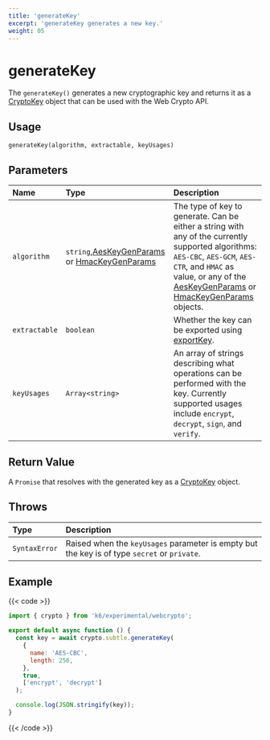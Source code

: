```yaml
---
title: 'generateKey'
excerpt: 'generateKey generates a new key.'
weight: 05
---
```


# generateKey

The `generateKey()` generates a new cryptographic key and returns it as a [CryptoKey](https://grafana.com/docs/k6/<K6_VERSION>/javascript-api/k6-experimental/webcrypto/cryptokey) object that can be used with the Web Crypto API.

## Usage

```
generateKey(algorithm, extractable, keyUsages)
```

## Parameters

| Name          | Type                                                                                                                                                                                                                                                    | Description                                                                                                                                                                                                                                                                                                                                                                                                                     |
| :------------ | :------------------------------------------------------------------------------------------------------------------------------------------------------------------------------------------------------------------------------------------------------ | :------------------------------------------------------------------------------------------------------------------------------------------------------------------------------------------------------------------------------------------------------------------------------------------------------------------------------------------------------------------------------------------------------------------------------ |
| `algorithm`   | `string`,[AesKeyGenParams](https://grafana.com/docs/k6/<K6_VERSION>/javascript-api/k6-experimental/webcrypto/aeskeygenparams) or [HmacKeyGenParams](https://grafana.com/docs/k6/<K6_VERSION>/javascript-api/k6-experimental/webcrypto/hmackeygenparams) | The type of key to generate. Can be either a string with any of the currently supported algorithms: `AES-CBC`, `AES-GCM`, `AES-CTR`, and `HMAC` as value, or any of the [AesKeyGenParams](https://grafana.com/docs/k6/<K6_VERSION>/javascript-api/k6-experimental/webcrypto/aeskeygenparams) or [HmacKeyGenParams](https://grafana.com/docs/k6/<K6_VERSION>/javascript-api/k6-experimental/webcrypto/hmackeygenparams) objects. |
| `extractable` | `boolean`                                                                                                                                                                                                                                               | Whether the key can be exported using [exportKey](https://grafana.com/docs/k6/<K6_VERSION>/javascript-api/k6-experimental/webcrypto/subtlecrypto/exportkey).                                                                                                                                                                                                                                                                    |
| `keyUsages`   | `Array<string>`                                                                                                                                                                                                                                         | An array of strings describing what operations can be performed with the key. Currently supported usages include `encrypt`, `decrypt`, `sign`, and `verify`.                                                                                                                                                                                                                                                                    |

## Return Value

A `Promise` that resolves with the generated key as a [CryptoKey](https://grafana.com/docs/k6/<K6_VERSION>/javascript-api/k6-experimental/webcrypto/cryptokey) object.

## Throws

| Type          | Description                                                                                  |
| :------------ | :------------------------------------------------------------------------------------------- |
| `SyntaxError` | Raised when the `keyUsages` parameter is empty but the key is of type `secret` or `private`. |

## Example

{{< code >}}

```javascript
import { crypto } from 'k6/experimental/webcrypto';

export default async function () {
  const key = await crypto.subtle.generateKey(
    {
      name: 'AES-CBC',
      length: 256,
    },
    true,
    ['encrypt', 'decrypt']
  );

  console.log(JSON.stringify(key));
}
```

{{< /code >}}
